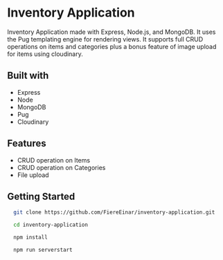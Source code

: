 # Inventory Application

Inventory Application made with Express, Node.js, and MongoDB. It uses the Pug templating engine for rendering views. It supports full CRUD operations on items and categories plus a bonus feature of image upload for items using cloudinary.

## Built with

- Express
- Node
- MongoDB
- Pug
- Cloudinary

## Features

- CRUD operation on Items
- CRUD operation on Categories
- File upload

## Getting Started

```bash
  git clone https://github.com/FiereEinar/inventory-application.git
```

```bash
  cd inventory-application
```

```bash
  npm install
```

```bash
  npm run serverstart
```
